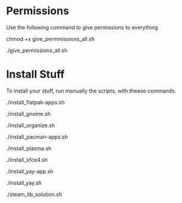 # Permissions

Use the following command to give permissions to everything 

chmod +x give_permmissions_all.sh

./give_permissions_all.sh

# Install Stuff

To install your stuff, run manually the scripts, with theese commands.

./install_flatpak-apps.sh

./install_gnome.sh

./install_organize.sh

./install_pacman-apps.sh

./install_plasma.sh

./install_xfce4.sh

./install_yay-app.sh

./install_yay.sh

./steam_lib_solution.sh
